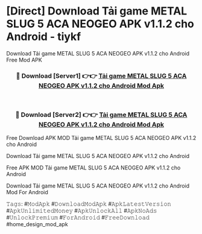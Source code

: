 # [Direct] Download Tải game METAL SLUG 5 ACA NEOGEO APK v1.1.2 cho Android - tiykf
Download Tải game METAL SLUG 5 ACA NEOGEO APK v1.1.2 cho Android Free Mod APK

<div align="center">
<h3>🔴 Download [Server1] 👉👉 <a href="https://apk-comot.site?title=Tải_game_METAL_SLUG_5_ACA_NEOGEO_APK_v1.1.2_cho_Android">Tải game METAL SLUG 5 ACA NEOGEO APK v1.1.2 cho Android Mod Apk</a></h3><br>

<h3>🔴 Download [Server2] 👉👉 <a href="https://apk-comot.site?title=Tải_game_METAL_SLUG_5_ACA_NEOGEO_APK_v1.1.2_cho_Android">Tải game METAL SLUG 5 ACA NEOGEO APK v1.1.2 cho Android Mod Apk</a></h3>
</div>


Free Download APK MOD Tải game METAL SLUG 5 ACA NEOGEO APK v1.1.2 cho Android

Download Tải game METAL SLUG 5 ACA NEOGEO APK v1.1.2 cho Android 

Free APK MOD Tải game METAL SLUG 5 ACA NEOGEO APK v1.1.2 cho Android 

Download Tải game METAL SLUG 5 ACA NEOGEO APK v1.1.2 cho Android Mod For Android

𝚃𝚊𝚐𝚜: #𝙼𝚘𝚍𝙰𝚙𝚔 #𝙳𝚘𝚠𝚗𝚕𝚘𝚊𝚍𝙼𝚘𝚍𝙰𝚙𝚔 #𝙰𝚙𝚔𝙻𝚊𝚝𝚎𝚜𝚝𝚅𝚎𝚛𝚜𝚒𝚘𝚗 #𝙰𝚙𝚔𝚄𝚗𝚕𝚒𝚖𝚒𝚝𝚎𝚍𝙼𝚘𝚗𝚎𝚢 #𝙰𝚙𝚔𝚄𝚗𝚕𝚘𝚌𝚔𝙰𝚕𝚕 #𝙰𝚙𝚔𝙽𝚘𝙰𝚍𝚜 #𝚄𝚗𝚕𝚘𝚌𝚔𝙿𝚛𝚎𝚖𝚒𝚞𝚖 #𝙵𝚘𝚛𝙰𝚗𝚍𝚛𝚘𝚒𝚍 #𝙵𝚛𝚎𝚎𝙳𝚘𝚠𝚗𝚕𝚘𝚊𝚍 #home_design_mod_apk